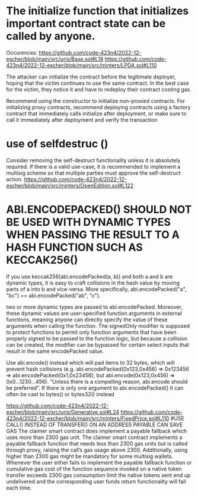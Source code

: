 # The initialize function that initializes important contract state can be called by anyone.

Occurences:
https://github.com/code-423n4/2022-12-escher/blob/main/src/uris/Base.sol#L18 
https://github.com/code-423n4/2022-12-escher/blob/main/src/minters/LPDA.sol#L110

The attacker can initialize the contract before the legitimate deployer, hoping that the victim continues to use the same contract. In the best case for the victim, they notice it and have to redeploy their contract costing gas.

Recommend using the constructor to initialize non-proxied contracts. For initializing proxy contracts, recommend deploying contracts using a factory contract that immediately calls initialize after deployment, or make sure to call it immediately after deployment and verify the transaction

# use of   selfdestruc ()
Consider removing the self-destruct functionality unless it is absolutely required. If there is a valid use-case, it is recommended to implement a multisig scheme so that multiple parties must approve the self-destruct action.
https://github.com/code-423n4/2022-12-escher/blob/main/src/minters/OpenEdition.sol#L122
#  ABI.ENCODEPACKED() SHOULD NOT BE USED WITH DYNAMIC TYPES WHEN PASSING THE RESULT TO A HASH FUNCTION SUCH AS KECCAK256()


If you use keccak256(abi.encodePacked(a, b)) and both a and b are dynamic types, it is easy to craft collisions in the hash value by moving parts of a into b and vice-versa. More specifically, abi.encodePacked("a", "bc") == abi.encodePacked("ab", "c").

two or more dynamic types are passed to abi.encodePacked. Moreover, these dynamic values are user-specified function arguments in external functions, meaning anyone can directly specify the value of these arguments when calling the function. The signedOnly modifier is supposed to protect functions to permit only function arguments that have been properly signed to be passed to the function logic, but because a collision can be created, the modifier can be bypassed for certain select inputs that result in the same encodePacked value.

Use abi.encode() instead which will pad items to 32 bytes, which will prevent hash collisions (e.g. abi.encodePacked(0x123,0x456) => 0x123456 => abi.encodePacked(0x1,0x23456), but abi.encode(0x123,0x456) => 0x0...1230...456). “Unless there is a compelling reason, abi.encode should be preferred”. If there is only one argument to abi.encodePacked() it can often be cast to bytes() or bytes32() instead

https://github.com/code-423n4/2022-12-escher/blob/main/src/uris/Generative.sol#L24
https://github.com/code-423n4/2022-12-escher/blob/main/src/minters/FixedPrice.sol#L110
#USE CALL() INSTEAD OF TRANSFER() ON AN ADDRESS PAYABLE CAN SAVE GAS
The claimer smart contract does implement a payable fallback which uses more than 2300 gas unit.
The claimer smart contract implements a payable fallback function that needs less than 2300 gas units but is called through proxy, raising the call’s gas usage above 2300.
Additionally, using higher than 2300 gas might be mandatory for some multisig wallets.
Whenever the user either fails to implement the payable fallback function or cumulative gas cost of the function sequence invoked on a native token transfer exceeds 2300 gas consumption limit the native tokens sent end up undelivered and the corresponding user funds return functionality will fail each time.